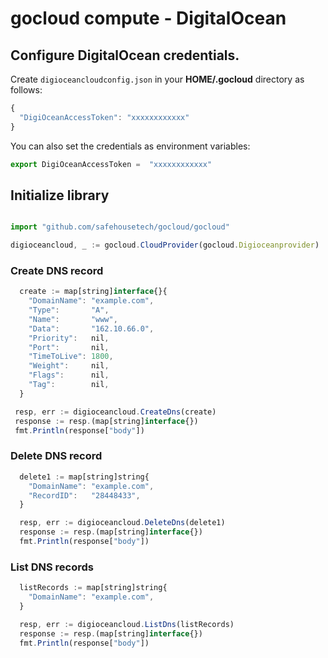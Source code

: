 # gocloud compute - DigitalOcean

## Configure DigitalOcean credentials.

Create `digioceancloudconfig.json` in your <b>HOME/.gocloud</b> directory as follows:
```js
{
  "DigiOceanAccessToken": "xxxxxxxxxxxx"
}
```

You can also set the credentials as environment variables:
```js
export DigiOceanAccessToken =  "xxxxxxxxxxxx"
```

## Initialize library

```js

import "github.com/safehousetech/gocloud/gocloud"

digioceancloud, _ := gocloud.CloudProvider(gocloud.Digioceanprovider)
```

### Create DNS record

```js
  create := map[string]interface{}{
    "DomainName": "example.com",
    "Type":       "A",
    "Name":       "www",
    "Data":       "162.10.66.0",
    "Priority":   nil,
    "Port":       nil,
    "TimeToLive": 1800,
    "Weight":     nil,
    "Flags":      nil,
    "Tag":        nil,
  }

 resp, err := digioceancloud.CreateDns(create)
 response := resp.(map[string]interface{})
 fmt.Println(response["body"])
```

### Delete DNS record

```js
  delete1 := map[string]string{
    "DomainName": "example.com",
    "RecordID":   "28448433",
  }

  resp, err := digioceancloud.DeleteDns(delete1)
  response := resp.(map[string]interface{})
  fmt.Println(response["body"])
```

### List DNS records

```js
  listRecords := map[string]string{
    "DomainName": "example.com",
  }

  resp, err := digioceancloud.ListDns(listRecords)
  response := resp.(map[string]interface{})
  fmt.Println(response["body"])
```
